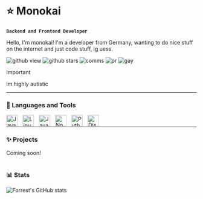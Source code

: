 # ⭐ Monokai

**`Backend and Frontend Developer`**

Hello, I'm monokai! I'm a developer from Germany, wanting to do nice stuff on the internet and just code stuff, ig uess.

   <p align="left">
         <img alt="github view" title="views" src="https://komarev.com/ghpvc/?username=monokaiidev&style=for-the-badge&color=ff94ef&label=:3%20views&label_color=ff94ef&color=ffa6ed"/></a> 
         <img alt="github stars" title="stars" src="https://img.shields.io/github/stars/monokaiidev/triage-webscraper?style=for-the-badge&label=%3A3%20webscraper%20stars&color=ffa6ed&labelColor=ff6ee9"/></a> 
         <img alt="comms" title="Total commits on GitHub a week" src="https://img.shields.io/github/commit-activity/w/monokaiidev/triage-webscraper?style=for-the-badge&label=%3A3%20commits&color=ffa6ed&labelColor=ff6ee9"/>
         <img alt="pr" title="issues" src="https://img.shields.io/github/issues-pr/monokaiidev/triage-webscraper?style=for-the-badge&color=ffa6ed&label=:3%20pr&labelColor=ff6ee9"/></a>
         <img alt="gay" title="gay" src="https://img.shields.io/badge/im%20gay%20btw-ffa6ed?style=for-the-badge&color=ffa6ed&labelColor=ff6ee9&label=:3"/></a>
   </p>

> [!IMPORTANT]
> im highly autistic

---

### 🧰 Languages and Tools

<img align="left" alt="Java" width="30px" style="padding-right:10px;" src="https://cdn.jsdelivr.net/gh/devicons/devicon/icons/java/java-original.svg"/>
<img align="left" alt="Linux" width="30px" style="padding-right:10px;" src="https://cdn.jsdelivr.net/gh/devicons/devicon/icons/linux/linux-original.svg" />
<img align="left" alt="JavaScript" width="30px" style="padding-right:10px;" src="https://cdn.jsdelivr.net/gh/devicons/devicon/icons/javascript/javascript-plain.svg" />
<img align="left" alt="NodeJS" width="30px" style="padding-right:10px;" src="https://cdn.jsdelivr.net/gh/devicons/devicon/icons/nodejs/nodejs-original.svg" />
<img align="left" alt="Python" width="30px" style="padding-right:10px;" src="https://cdn.jsdelivr.net/gh/devicons/devicon/icons/python/python-plain.svg" />
<img align="left" alt="DiscordJS" width="30px" style="padding-right:10px;" src="https://icon.icepanel.io/Technology/svg/Discord.js.svg" />
<br />

---

### ✨ Projects
   <p align="left">
      Coming soon!

#


### 📊 Stats

![Forrest's GitHub stats](https://github-readme-stats.vercel.app/api?username=monokaiidev&show_icons=true&theme=catppuccin_mocha)

<!-- ![GitHub Streak](https://streak-stats.demolab.com?user=ForrestKnight&theme=gruvbox&border_radius=4.5) -->

[website]: https://fkcodes.com
[youtube]: https://youtube.com/fknight
